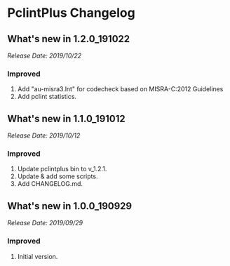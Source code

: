 # PclintPlus Changelog

## What's new in 1.2.0_191022

_Release Date: 2019/10/22_

### Improved

1. Add "au-misra3.lnt" for codecheck based on MISRA-C:2012 Guidelines
2. Add pclint statistics.

## What's new in 1.1.0_191012

_Release Date: 2019/10/12_

### Improved

1. Update pclintplus bin to v_1.2.1.
2. Update & add some scripts.
3. Add CHANGELOG.md. 

## What's new in 1.0.0_190929

_Release Date: 2019/09/29_

### Improved

1. Initial version.